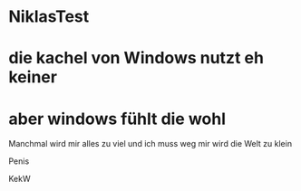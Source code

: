 # NiklasTest

# die kachel von Windows nutzt eh keiner
# aber windows fühlt die wohl

Manchmal wird mir alles zu viel und ich muss weg mir wird die Welt zu klein

Penis

KekW
